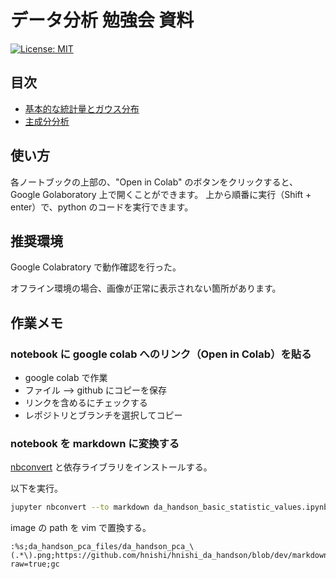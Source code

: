 # データ分析 勉強会 資料

[![License: MIT](https://img.shields.io/badge/License-MIT-yellow.svg)](LICENSE)


## 目次

- [基本的な統計量とガウス分布](da_handson_basic_statistic_values.ipynb)
- [主成分分析](da_handson_pca.ipynb)

## 使い方

各ノートブックの上部の、"Open in Colab" のボタンをクリックすると、
Google Golaboratory 上で開くことができます。
上から順番に実行（Shift + enter）で、python のコードを実行できます。

## 推奨環境

Google Colabratory で動作確認を行った。

オフライン環境の場合、画像が正常に表示されない箇所があります。

## 作業メモ

### notebook に google colab へのリンク（Open in Colab）を貼る

- google colab で作業
- ファイル --> github にコピーを保存
- リンクを含めるにチェックする
- レポジトリとブランチを選択してコピー

### notebook を markdown に変換する

[nbconvert](https://nbconvert.readthedocs.io/en/latest/) と依存ライブラリをインストールする。

以下を実行。

```bash
jupyter nbconvert --to markdown da_handson_basic_statistic_values.ipynb
```

image の path を vim で置換する。

```
:%s;da_handson_pca_files/da_handson_pca_\(.*\).png;https://github.com/hnishi/hnishi_da_handson/blob/dev/markdown/da_handson_pca_files/da_handson_pca_\1.png?raw=true;gc
```
